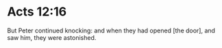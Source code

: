 # Acts 12:16

But Peter continued knocking: and when they had opened [the door], and saw him, they were astonished.